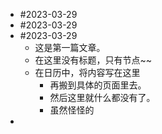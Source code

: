 - #2023-03-29
- #2023-03-29
- #2023-03-29
	- 这是第一篇文章。
	- 在这里没有标题，只有节点~~
	- 在日历中，将内容写在这里
		- 再搬到具体的页面里去。
		- 然后这里就什么都没有了。
		- 虽然怪怪的
-